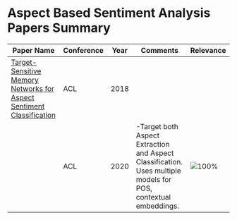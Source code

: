 # Aspect Based Sentiment Analysis Papers Summary

 Paper Name        | Conference | Year | Comments | Relevance
------------------------- | --------------- | ------------------------------- | ----- | ----
[Target-Sensitive Memory Networks for Aspect Sentiment Classification][p1] | ACL | 2018 | | 
[][p2] | ACL | 2020 | -Target both Aspect Extraction and Aspect Classification. Uses multiple models for POS, contextual embeddings. | ![100%](https://progress-bar.dev/25/?title=AEASC)


[p2]: https://www.aclweb.org/anthology/2020.acl-main.293.pdf
[p1]: https://www.aclweb.org/anthology/P18-1088/
